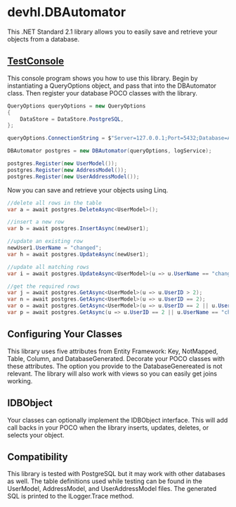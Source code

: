 # devhl.DBAutomator
This .NET Standard 2.1 library allows you to easily save and retrieve your objects from a database.

## [TestConsole](/TestConsole)
This console program shows you how to use this library.  Begin by instantiating a QueryOptions object, and pass that into the DBAutomator class.  Then register your database POCO classes with the library.
```csharp
QueryOptions queryOptions = new QueryOptions
{
    DataStore = DataStore.PostgreSQL,          
};

queryOptions.ConnectionString = $"Server=127.0.0.1;Port=5432;Database=AutomatorTest;User ID=postgres;Password={password};";

DBAutomator postgres = new DBAutomator(queryOptions, logService);

postgres.Register(new UserModel());
postgres.Register(new AddressModel());
postgres.Register(new UserAddressModel());
```

Now you can save and retrieve your objects using Linq.  
```csharp
//delete all rows in the table
var a = await postgres.DeleteAsync<UserModel>();

//insert a new row
var b = await postgres.InsertAsync(newUser1);

//update an existing row
newUser1.UserName = "changed";
var h = await postgres.UpdateAsync(newUser1);

//update all matching rows
var i = await postgres.UpdateAsync<UserModel>(u => u.UserName == "changed again", u => u.UserName == "changed");

//get the required rows
var j = await postgres.GetAsync<UserModel>(u => u.UserID > 2);
var n = await postgres.GetAsync<UserModel>(u => u.UserID == 2);
var o = await postgres.GetAsync<UserModel>(u => u.UserID == 2 || u.UserName == "changed again");
var p = await postgres.GetAsync(u => u.UserID == 2 || u.UserName == "changed again", orderBy);
```

## Configuring Your Classes
This library uses five attributes from Entity Framework: Key, NotMapped, Table, Column, and DatabaseGenerated.  Decorate your POCO classes with these attributes.  The option you provide to the DatabaseGenereated is not relevant.  The library will also work with views so you can easily get joins working.  

## IDBObject
Your classes can optionally implement the IDBObject interface.  This will add call backs in your POCO when the library inserts, updates, deletes, or selects your object.

## Compatibility
This library is tested with PostgreSQL but it may work with other databases as well.  The table definitions used while testing can be found in the UserModel, AddressModel, and UserAddressModel files.  The generated SQL is printed to the ILogger.Trace method.